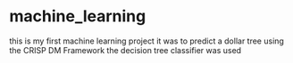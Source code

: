 # machine_learning
this is my first machine learning project
it was to predict a dollar tree using the CRISP DM Framework
the decision tree classifier was used